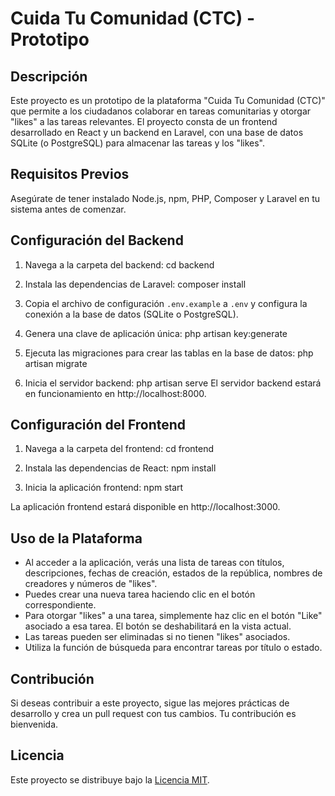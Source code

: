 # Cuida Tu Comunidad (CTC) - Prototipo

## Descripción
Este proyecto es un prototipo de la plataforma "Cuida Tu Comunidad (CTC)" que permite a los ciudadanos colaborar en tareas comunitarias y otorgar "likes" a las tareas relevantes. El proyecto consta de un frontend desarrollado en React y un backend en Laravel, con una base de datos SQLite (o PostgreSQL) para almacenar las tareas y los "likes".

## Requisitos Previos
Asegúrate de tener instalado Node.js, npm, PHP, Composer y Laravel en tu sistema antes de comenzar.

## Configuración del Backend
1. Navega a la carpeta del backend:
cd backend

2. Instala las dependencias de Laravel:
composer install

3. Copia el archivo de configuración `.env.example` a `.env` y configura la conexión a la base de datos (SQLite o PostgreSQL).

4. Genera una clave de aplicación única:
php artisan key:generate

5. Ejecuta las migraciones para crear las tablas en la base de datos:
php artisan migrate

6. Inicia el servidor backend:
php artisan serve
El servidor backend estará en funcionamiento en http://localhost:8000.

## Configuración del Frontend
1. Navega a la carpeta del frontend:
cd frontend

2. Instala las dependencias de React:
npm install

3. Inicia la aplicación frontend:
npm start

La aplicación frontend estará disponible en http://localhost:3000.

## Uso de la Plataforma
- Al acceder a la aplicación, verás una lista de tareas con títulos, descripciones, fechas de creación, estados de la república, nombres de creadores y números de "likes".
- Puedes crear una nueva tarea haciendo clic en el botón correspondiente.
- Para otorgar "likes" a una tarea, simplemente haz clic en el botón "Like" asociado a esa tarea. El botón se deshabilitará en la vista actual.
- Las tareas pueden ser eliminadas si no tienen "likes" asociados.
- Utiliza la función de búsqueda para encontrar tareas por título o estado.

## Contribución
Si deseas contribuir a este proyecto, sigue las mejores prácticas de desarrollo y crea un pull request con tus cambios. Tu contribución es bienvenida.

## Licencia
Este proyecto se distribuye bajo la [Licencia MIT](LICENSE).
